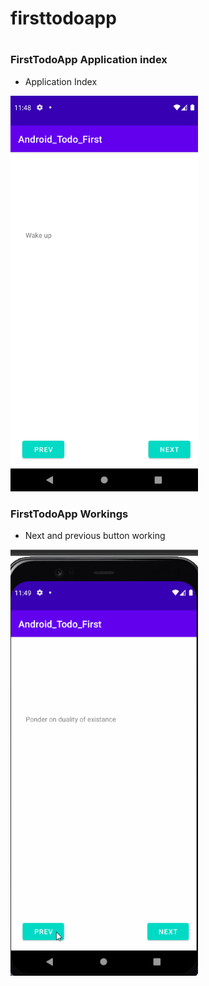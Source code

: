# firsttodoapp
# 

### FirstTodoApp Application index

- Application Index
<img src="screenshot/firsttodoappindex.png" width=300/>

### FirstTodoApp Workings

- Next and previous button working
<img src="screenshot/lab8nextandpreviousworking.gif" width=300/>





  

